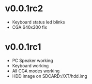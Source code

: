 # v0.0.1rc2
- Keyboard status led blinks
- CGA 640x200 fix

# v0.0.1rc1
- PC Speaker working
- Keyboard working
- All CGA modes working
- HDD image on SDCARD://XT/hdd.img
 